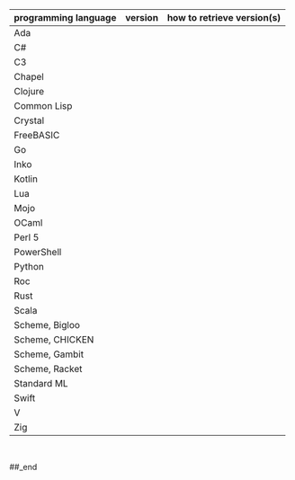 programming language | version | how to retrieve version(s)
--- | --- | ---
Ada |  | 
C# |  | 
C3 |  | 
Chapel |  | 
Clojure |  | 
Common Lisp |  | 
Crystal |  | 
FreeBASIC |  | 
Go |  | 
Inko |  | 
Kotlin |  | 
Lua |  | 
Mojo |  | 
OCaml |  | 
Perl 5 |  | 
PowerShell |  | 
Python |  | 
Roc |  | 
Rust |  | 
Scala |  | 
Scheme, Bigloo |  | 
Scheme, CHICKEN |  | 
Scheme, Gambit |  | 
Scheme, Racket |  | 
Standard ML |  | 
Swift |  | 
V |  | 
Zig |  | 

<br/>

##_end
